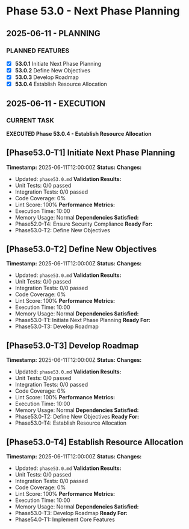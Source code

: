 # Phase 53.0 - Next Phase Planning

## 2025-06-11 - PLANNING
### PLANNED FEATURES
- [x] **53.0.1** Initiate Next Phase Planning
- [x] **53.0.2** Define New Objectives
- [x] **53.0.3** Develop Roadmap
- [x] **53.0.4** Establish Resource Allocation

## 2025-06-11 - EXECUTION
### CURRENT TASK
**EXECUTED Phase 53.0.4 - Establish Resource Allocation**

## [Phase53.0-T1] Initiate Next Phase Planning
**Timestamp:** 2025-06-11T12:00:00Z
**Status:** 
**Changes:**
- Updated: `phase53.0.md`
**Validation Results:**
- Unit Tests: 0/0 passed
- Integration Tests: 0/0 passed
- Code Coverage: 0%
- Lint Score: 100%
**Performance Metrics:**
- Execution Time: 10:00
- Memory Usage: Normal
**Dependencies Satisfied:**
- Phase52.0-T4: Ensure Security Compliance 
**Ready For:**
- Phase53.0-T2: Define New Objectives

## [Phase53.0-T2] Define New Objectives
**Timestamp:** 2025-06-11T12:00:00Z
**Status:** 
**Changes:**
- Updated: `phase53.0.md`
**Validation Results:**
- Unit Tests: 0/0 passed
- Integration Tests: 0/0 passed
- Code Coverage: 0%
- Lint Score: 100%
**Performance Metrics:**
- Execution Time: 10:00
- Memory Usage: Normal
**Dependencies Satisfied:**
- Phase53.0-T1: Initiate Next Phase Planning 
**Ready For:**
- Phase53.0-T3: Develop Roadmap

## [Phase53.0-T3] Develop Roadmap
**Timestamp:** 2025-06-11T12:00:00Z
**Status:** 
**Changes:**
- Updated: `phase53.0.md`
**Validation Results:**
- Unit Tests: 0/0 passed
- Integration Tests: 0/0 passed
- Code Coverage: 0%
- Lint Score: 100%
**Performance Metrics:**
- Execution Time: 10:00
- Memory Usage: Normal
**Dependencies Satisfied:**
- Phase53.0-T2: Define New Objectives 
**Ready For:**
- Phase53.0-T4: Establish Resource Allocation

## [Phase53.0-T4] Establish Resource Allocation
**Timestamp:** 2025-06-11T12:00:00Z
**Status:** 
**Changes:**
- Updated: `phase53.0.md`
**Validation Results:**
- Unit Tests: 0/0 passed
- Integration Tests: 0/0 passed
- Code Coverage: 0%
- Lint Score: 100%
**Performance Metrics:**
- Execution Time: 10:00
- Memory Usage: Normal
**Dependencies Satisfied:**
- Phase53.0-T3: Develop Roadmap 
**Ready For:**
- Phase54.0-T1: Implement Core Features

